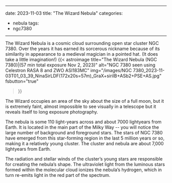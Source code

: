 ------
date: 2023-11-03
title: "The Wizard Nebula"
categories:
- nebula
tags:
- ngc7380
---


<!--more-->
The Wizard Nebula is a cosmic cloud surrounding open star cluster NGC 7380. Over the years it has earned its sorcerous nickname because of its similarity in appearance to a medieval magician in a pointed hat. (It does take a little imagination!)
{{< astroimage
title="The Wizard Nebula (NGC 7380)|(57 min total exposure Nov 2, 2023)"
   alt="NGC 7380 seen using Celestron RASA 8 and ZWO ASI183MC"
   img="/images/NGC 7380_2023-11-03T01_03_39_NinaSirLDF(172x20s=57m)_GraX+sirilB+ASb2+PSE+AS.jpg"
   fsbutton="true"
>}}

The Wizard occupies an area of the sky about the size of a full moon, but it is extremely faint, almost impossible to see visually in a telescope but it reveals itself to long exposure photography.

The nebula is some 110 light-years across and about 7000 lightyears from Earth. It is located in the main part of the Milky Way -- you will notice the large number of background and foreground stars. The stars of NGC 7380 have emerged from this star-forming region in the last 5 million years or so, making it a relatively young cluster. The cluster and nebula are about
7,000 lightyears from Earth.

 
The radiation and stellar winds of the cluster’s young stars are responsible for creating the nebula’s shape. The ultraviolet light from the luminous stars formed within the molecular cloud ionizes the nebula’s hydrogen, which in turn re-emits light in the red part of the spectrum. 

